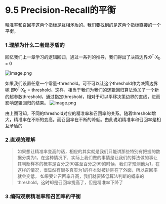 # 9.5 Precision-Recall的平衡

精准率和召回率这两个指标是互相矛盾的。我们要找到的是这两个指标直接的一个平衡。

### 1.理解为什么二者是矛盾的
回忆我们上一章学习的逻辑回归，通过一系列的推导，我们得出了决策边界:θ<sup>T</sup>·X<sub>b</sub> = 0

![image.png](https://upload-images.jianshu.io/upload_images/7220971-bb2081e7d9a39bd5.png?imageMogr2/auto-orient/strip%7CimageView2/2/w/1240)

如果我们设置任意一个常量-threshold。可不可以让这个threshold作为决策边界呢
即θ<sup>T</sup>·X<sub>b</sub> = threshold。这样，相当于我们为我们的逻辑回归算法添加了一个新的超参数threshold，通过指定threshold，相对于可以平移决策边界的直线，进而影响逻辑回归的结果。
![image.png](https://upload-images.jianshu.io/upload_images/7220971-4c320737994901a1.png?imageMogr2/auto-orient/strip%7CimageView2/2/w/1240)

由上图可知，不同的threshold对应的精准率和召回率的关系。随着threshold增大，精准率在不断的变高，而召回率在不断的降低。由此说明精准率和召回率是相互矛盾的


### 2.直观的理解
> 如果想让精准率变高的话，相应的其实就是我们只能讲那些特别有把握的数据分类为1。在这种情况下，实际上我们做的事情是让我们的算法做的事让其判断样本的概率是百分之90甚至百分之99的时候，我们才预测他为1，在这样的情况，很显然有很多真实为1的样本就被排除在了外面，所以召回率就会变低。
如果要让召回率升高，我们就要降低算法判断的概率的threshold，这时却是召回率提高了，但是精准率下降了



### 3.编码观察精准率和召回率的平衡